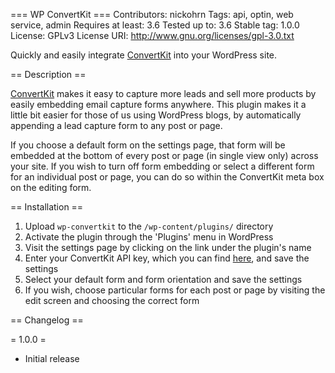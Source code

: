=== WP ConvertKit ===
Contributors: nickohrn
Tags: api, optin, web service, admin
Requires at least: 3.6
Tested up to: 3.6
Stable tag: 1.0.0
License: GPLv3
License URI: http://www.gnu.org/licenses/gpl-3.0.txt

Quickly and easily integrate [ConvertKit](https://convertkit.com) into your WordPress site.

== Description ==

[ConvertKit](https://convertkit.com) makes it easy to capture more leads and sell more products by easily
embedding email capture forms anywhere. This plugin makes it a little bit easier for those of us using WordPress
blogs, by automatically appending a lead capture form to any post or page.

If you choose a default form on the settings page, that form will be embedded at the bottom of every post or page
(in single view only) across your site. If you wish to turn off form embedding or select a different form for
an individual post or page, you can do so within the ConvertKit meta box on the editing form.

== Installation ==

1. Upload `wp-convertkit` to the `/wp-content/plugins/` directory
1. Activate the plugin through the 'Plugins' menu in WordPress
1. Visit the settings page by clicking on the link under the plugin's name
1. Enter your ConvertKit API key, which you can find [here](https://convertkit.com/app/account/edit), and save the settings
1. Select your default form and form orientation and save the settings
1. If you wish, choose particular forms for each post or page by visiting the edit screen and choosing the correct form

== Changelog ==

= 1.0.0 =
* Initial release
